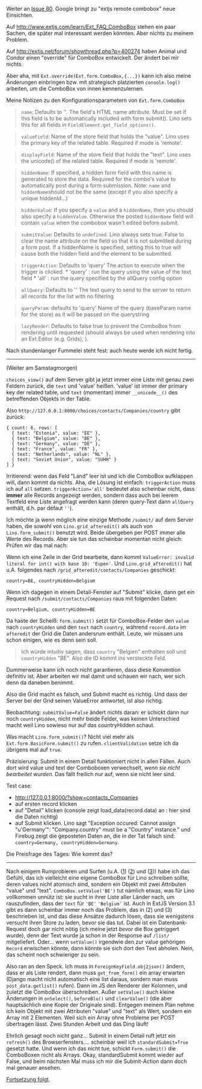 Weiter an [Issue 80](https://code.google.com/p/lino/issues/detail?id=80).
Google bringt zu "extjs remote combobox" neue Einsichten.

Auf http://www.extjs.com/learn/Ext_FAQ_ComboBox stehen ein paar Sachen, die später mal interessant werden könnten. Aber nichts zu meinem Problem.

Auf http://extjs.net/forum/showthread.php?p=400274
haben Animal und Condor einen "override" für ComboBox entwickelt.
Der ändert bei mir nichts.

Aber aha, mit `Ext.override(Ext.form.ComboBox,{...})` kann ich also meine Änderungen einbringen bzw. mit strategisch platzierten `console.log()` arbeiten, um die
ComboBox von innen kennenzulernen.

Meine Notizen zu den Konfigurationsparametern von `Ext.form.ComboBox`

> `name`:
> Defaults to ''.
> The field's HTML name attribute.
> Must be set if this field is to be automatically included with form submit().
> Lino sets this for all fields in `FieldElement.get_field_options()`.

> `valueField`:
> Name of the store field that holds the "value".
> Lino uses the primary key of the related table.
> Required if mode is 'remote'.

> `displayField`:
> Name of the store field that holds the "text".
> Lino uses the unicode() of the related table.
> Required if mode is 'remote'.

> `hiddenName`:
> If specified, a hidden form field with this name is generated to store the data.
> Required for the combo's value to automatically post during a
> form submission.
> Note: `name` and `hiddenName`should not be the same (except if you also
> specify a unique hiddenId...)

> `hiddenValue`:
> If you specify a `value` and a `hiddenName`, then you should also specify a `hiddenValue`.
> Otherwise the posted `hiddenName` field will contain `value` when the combobox wasn't edited before submit.

> `submitValue`:
> Defaults to `undefined`.
> Lino always sets true.
> False to clear the name attribute on the field so that it is not
> submitted during a form post.
> If a hiddenName is specified, setting this to true will cause both
> the hidden field and the element to be submitted.

> `triggerAction`:
> Defaults to 'query'
> The action to execute when the trigger is clicked.
    * 'query' : run the query using the value of the text field
    * 'all' : run the query specified by the allQuery config option

> `allQuery`:
> Defaults to ''
> The text query to send to the server to return all records for the
> list with no filtering

> `queryParam`:
> defaults to 'query'
> Name of the query (baseParam name for the store) as it will be passed
> on the querystring

> `lazyRender`:
> Defaults to false
> true to prevent the ComboBox from rendering until requested
> (should always be used when rendering into an Ext.Editor (e.g. Grids), ).


Nach stundenlanger Fummelei steht fest: auch heute werde ich nicht fertig.


---


(Weiter am Samstagmorgen)

`choices_view()` auf dem Server gibt ja jetzt immer eine Liste mit genau zwei Feldern zurück, die `text` und 'value' heißen. 'value' ist immer der primary key der related table, und `text` (momentan) immer `__unicode__()` des betreffenden Objekts in der Table.

Also `http://127.0.0.1:8000/choices/contacts/Companies/country` gibt zurück:

```
{ count: 6, rows: [ 
  { text: "Estonia", value: "EE" }, 
  { text: "Belgium", value: "BE" }, 
  { text: "Germany", value: "DE" }, 
  { text: "France", value: "FR" }, 
  { text: "Netherlands", value: "NL" },
  { text: "Soviet Union", value: "SUHH" } 
] }
```

Irritierend: wenn das Feld "Land" leer ist und ich die ComboBox aufklappen will, dann kommt da nichts. Aha, die Lösung ist einfach: `triggerAction` muss ich auf `all` setzen. `triggerAction='all'` bedeutet also scheinbar nicht, dass **immer** alle Records angezeigt werden, sondern dass auch bei leerem Textfeld eine Liste angefragt werden kann (deren query-Text dann `allQuery` enthält, d.h. par défaut `''`).

Ich möchte ja wenn möglich eine einzige Methode `/submit/` auf dem Server haben, die sowohl von `Lino.grid_afteredit()` als auch von `Lino.form_submit()` benutzt wird. Beide übergeben per POST immer alle Werte des Records. Aber sie tun das scheinbar momentan nicht gleich:
Prüfen wir das mal nach:

Wenn ich eine Zeile in der Grid bearbeite, dann kommt `ValueError: invalid literal for int() with base 10: 'Eupen'`. Und `Lino.grid_afteredit()` hat u.A. folgendes nach `/grid_afteredit/contacts/Companies` geschickt:

```
country=BE, countryHidden=Belgium
```

Wenn ich dagegen in einem Detail-Fenster auf "Submit" klicke, dann get ein Request nach
`/submit/contacts/Companies` raus mit folgenden Daten:

```
country=Belgium, countryHidden=BE
```

Da haste der Scheiß: `form.submit()` setzt für ComboBox-Felder den `value` nach `countryHidden` und den `text` nach `country`, während `record.data` im `afteredit` der Grid die Daten andersrum enthält. Leute, wir müssen uns schon einigen, wie es denn sein soll.

> Ich würde intuitiv sagen, dass `country` "Belgien" enthalten soll und `countryHidden` "BE". Also die ID kommt ins versteckte Feld.

Dummerweise kann ich noch nicht garantieren, dass diese Konvention definitiv ist. Aber arbeiten wir mal damit und schauen wir nach, wer sich denn da daneben benimmt.

Also die Grid macht es falsch, und Submit macht es richtig. Und dass der Server bei der Grid seinen ValueError antwortet, ist also richtig.

Beobachtung: `submitValue=False` ändert nichts daran: er schickt dann nur noch `countryHidden`, nicht mehr beide Felder, was keinen Unterschied macht weil Lino sowieso nur auf das countryHidden schaut.

Was macht `Lino.form_submit()`?
Nicht viel mehr als `Ext.form.BasicForm.submit()` zu rufen.
`clientValidation` setze ich da übrigens mal auf `true`.

Präzisierung: Submit in einem Detail funktioniert nicht in allen Fällen. Auch dort wird value und text der Comboboxen verwechselt, _wenn sie nicht bearbeitet wurden_. Das fällt freilich nur auf, wenn sie nicht leer sind.

Test case:
  * http://127.0.0.1:8000/?show=contacts_Companies
  * auf ersten record klicken
  * auf "Detail" klicken (console zeigt load\_data(record.data) an : hier sind die Daten richtig)
  * auf Submit klicken. Lino sagt "Exception occured: Cannot assign "u'Germany'": "Company.country" must be a "Country" instance." und Firebug zeigt die geposteten Daten an, die in der Tat falsch sind: `country=Germany, countryHidden=Germany`.

Die Preisfrage des Tages: Wie kommt das?


---


Nach einigem Rumprobieren und Surfen (u.A.
([1](http://www.jasonclawson.com/2008/06/11/extjs-update-to-combobox-replacement/))
([2](http://chris.cfwebtools.com/index.cfm/2008/12/22/ExtJS-setValue-method-for-ComboBox-Control)) und
([3](http://www.yui-ext.com/forum/showthread.php?t=75751)))
habe ich das Gefühl, das ich vielleicht eine eigene ComboBox für Lino schreiben sollte, deren values nicht atomisch sind, sondern ein Objekt mit zwei Attributen "value" und "text". `ComboBox.setValue('BE')` tut nämlich etwas, was für Lino vollkommen unnütz ist: sie sucht in ihrer Liste aller Länder nach, um rauszufinden, dass der `text` für `'BE'` `'Belgium'` ist. Auch in ExtJS Version 3.1 gibt es dann scheinbar immer noch das Problem, das in (2) und (3) beschrieben ist, und das diese Ansätze dadurch lösen, dass sie wenigstens versucht ihren Store zu laden, bevor sie das tut. Dabei ist ein Datenbank-Request doch gar nicht nötig (ich meine jetzt _bevor_ die Box getriggert wurde), denn der Text wurde ja schon in der Response auf `/list/` mitgeliefert.
Oder... wenn `setValue()` irgendwie den zur value gehörigen `Record` erwischen könnte, dann könnte sie sich dort den Text abholen. Nein, das scheint noch schwieriger zu sein.

Also ran an den Speck. Ich muss in `ForeignKeyField.obj2json()` ändern, dass er als Liste rendert, dann muss `get_from_form()` ein array erwarten (Django macht nicht automatisch eine list daraus, sondern man muss `post_data.getlist()` rufen). Dann im JS den Renderer der Kolonnen, und zuletzt die ComboBox überschreiben. Außer `setValue()` auch kleine Änderungen in `onSelect()`, `beforeBlu()` und `clearValue()` (die aber hauptsächlich eine Kopie der Originale sind).
Entgegen meinem Plan nehme ich kein Objekt mit zwei Attributen "value" und "text" als Wert, sondern ein Array mit 2 Elementen. Weil sich ein Array ohne Probleme per POST übertragen lässt.
Zwei Stunden Arbeit und das Ding läuft!

Ehrlich gesagt noch nicht ganz... Submit in einem Detail ruft jetzt ein `refresh()` des Browserfensters.... scheinbar weil ich `standardSubmit=True` gesetzt hatte. Und wenn ich das nicht tue, schickt `Form.submit()` die ComboBoxen nicht als Arrays. Okay, standardSubmit kommt wieder auf False, und beim nächsten Mal muss ich mir die Submit-Action dann doch mal genauer ansehen.

[Fortsetzung folgt](20100124.md).